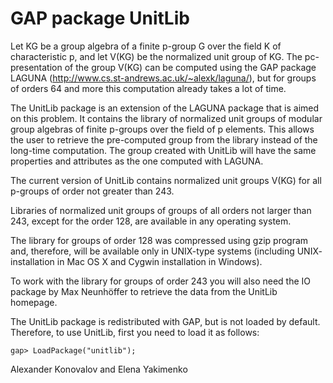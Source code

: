 # GAP package UnitLib

Let KG be  a group algebra  of  a  finite  p-group  G  over  the  field  K of 
characteristic  p,  and  let  V(KG)  be  the normalized  unit  group  of  KG. 
The  pc-presentation  of  the  group  V(KG)  can be computed  using  the  GAP 
package   LAGUNA   (http://www.cs.st-andrews.ac.uk/~alexk/laguna/),   but  for 
groups of orders 64 and more this computation already takes a lot of time.

The UnitLib package  is an extension  of the LAGUNA package  that is aimed on 
this problem.  It contains the library  of normalized unit groups  of modular 
group algebras of  finite p-groups  over the field of p elements. This allows 
the user  to retrieve the  pre-computed group from the library instead of the 
long-time computation.  The group  created  with  UnitLib will  have the same 
properties and attributes as the one computed with LAGUNA.

The current version  of UnitLib  contains normalized  unit groups  V(KG)  for 
all p-groups of order not greater than 243.

Libraries  of  normalized  unit groups  of groups  of all  orders  not  larger 
than 243, except for the order 128, are available in any operating system.  

The library for  groups  of order 128  was compressed using gzip program and, 
therefore,  will be available  only  in  UNIX-type systems  (including  UNIX-
installation in Mac OS X and Cygwin installation in Windows).  

To work  with the library  for groups  of order 243 you will also need the IO
package by Max Neunhöffer to retrieve the data from the UnitLib homepage.

The UnitLib package is redistributed with GAP,  but is not loaded by default. 
Therefore, to use UnitLib, first you need to load it as follows:

    gap> LoadPackage("unitlib");


Alexander Konovalov and Elena Yakimenko
